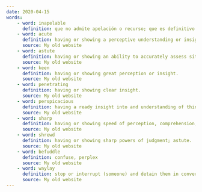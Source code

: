 ```yaml
---
date: 2020-04-15
words:
    - word: inapelable
      definition: que no admite apelación o recurso; que es definitivo.
    - word: acute
      definition: having or showing a perceptive understanding or insight; shrewd.
      source: My old website
    - word: astute
      definition: having or showing an ability to accurately assess situations or people and turn this to one's advantage.
      source: My old website
    - word: keen
      definition: having or showing great perception or insight.
      source: My old website
    - word: penetrating
      definition: having or showing clear insight.
      source: My old website
    - word: perspicacious
      definition: having a ready insight into and understanding of things.
      source: My old website
    - word: sharp
      definition: having or showing speed of perception, comprehension, or response.
      source: My old website
    - word: shrewd
      definition: having or showing sharp powers of judgment; astute.
      source: My old website
    - word: befuddle
      definition: confuse, perplex
      source: My old website
    - word: waylay
      definition: stop or interrupt (someone) and detain them in conversation or trouble them in some other way.
      source: My old website
---
```

